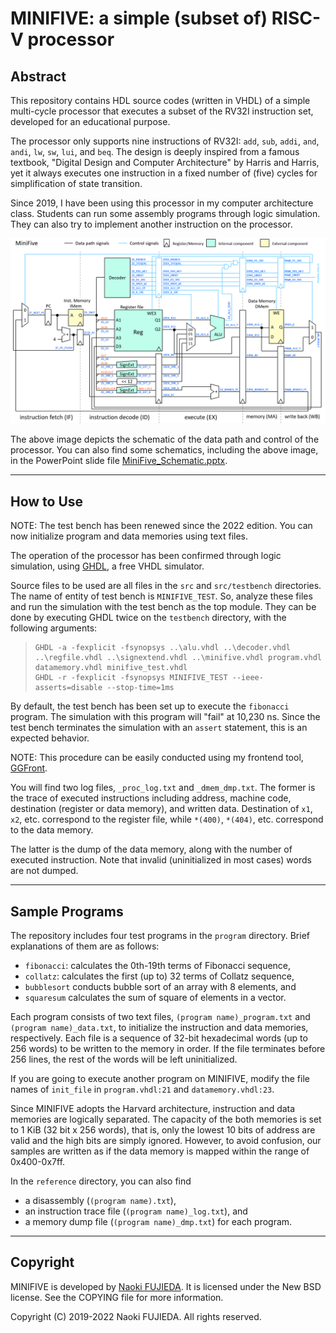 MINIFIVE: a simple (subset of) RISC-V processor
===============================================

Abstract
--------

This repository contains HDL source codes (written in VHDL) of a simple
multi-cycle processor that executes a subset of the RV32I instruction set,
developed for an educational purpose.

The processor only supports nine instructions of RV32I: `add`, `sub`,
`addi`, `and`, `andi`, `lw`, `sw`, `lui`, and `beq`. The design is deeply
inspired from a famous textbook, "Digital Design and Computer Architecture"
by Harris and Harris, yet it always executes one instruction in a fixed
number of (five) cycles for simplification of state transition.

Since 2019, I have been using this processor in my computer architecture
class. Students can run some assembly programs through logic simulation.
They can also try to implement another instruction on the processor.

![Schematic](MiniFive_Schematic.png)

The above image depicts the schematic of the data path and control of the
processor. You can also find some schematics, including the above image,
in the PowerPoint slide file
<a href="https://github.com/nfproc/MINIFIVE/blob/main/MiniFive_Schematic.pptx">MiniFive_Schematic.pptx</a>.

-----------------------------------------------------------------------

How to Use
----------

NOTE: The test bench has been renewed since the 2022 edition.
You can now initialize program and data memories using text files.

The operation of the processor has been confirmed through logic simulation,
using <a href="http://ghdl.free.fr/">GHDL</a>, a free VHDL simulator.

Source files to be used are all files in the `src` and `src/testbench`
directories. The name of entity of test bench is `MINIFIVE_TEST`.
So, analyze these files and run the simulation with the test bench as the
top module. They can be done by executing GHDL twice on the `testbench`
directory, with the following arguments:

>     GHDL -a -fexplicit -fsynopsys ..\alu.vhdl ..\decoder.vhdl ..\regfile.vhdl ..\signextend.vhdl ..\minifive.vhdl program.vhdl datamemory.vhdl minifive_test.vhdl
>     GHDL -r -fexplicit -fsynopsys MINIFIVE_TEST --ieee-asserts=disable --stop-time=1ms

By default, the test bench has been set up to execute the `fibonacci`
program. The simulation with this program will "fail" at 10,230 ns.
Since the test bench terminates the simulation with an `assert` statement,
this is an expected behavior.

NOTE: This procedure can be easily conducted using my frontend tool,
<a href="https://github.com/nfproc/GGFront">GGFront</a>.

You will find two log files, `_proc_log.txt` and `_dmem_dmp.txt`.
The former is the trace of executed instructions including address,
machine code, destination (register or data memory), and written data.
Destination of `x1`, `x2`, etc. correspond to the register file, while
`*(400)`, `*(404)`, etc. correspond to the data memory.

The latter is the dump of the data memory, along with the number of
executed instruction. Note that invalid (uninitialized in most cases)
words are not dumped.

-----------------------------------------------------------------------

Sample Programs
---------------

The repository includes four test programs in the `program` directory.
Brief explanations of them are as follows:

- `fibonacci`: calculates the 0th-19th terms of Fibonacci sequence,
- `collatz`: calculates the first (up to) 32 terms of Collatz sequence,
- `bubblesort` conducts bubble sort of an array with 8 elements, and
- `squaresum` calculates the sum of square of elements in a vector.

Each program consists of two text files, `(program name)_program.txt`
and `(program name)_data.txt`, to initialize the instruction and data
memories, respectively. Each file is a sequence of 32-bit hexadecimal
words (up to 256 words) to be written to the memory in order.
If the file terminates before 256 lines, the rest of the words will be
left uninitialized.

If you are going to execute another program on MINIFIVE, modify the file
names of `init_file` in `program.vhdl:21` and `datamemory.vhdl:23`.

Since MINIFIVE adopts the Harvard architecture, instruction and data
memories are logically separated. The capacity of the both memories is
set to 1 KiB (32 bit x 256 words), that is, only the lowest 10 bits of
address are valid and the high bits are simply ignored. However, to avoid
confusion, our samples are written as if the data memory is mapped within
the range of 0x400-0x7ff.

In the `reference` directory, you can also find
- a disassembly (`(program name).txt`),
- an instruction trace file (`(program name)_log.txt`), and
- a memory dump file (`(program name)_dmp.txt`)
for each program.

-----------------------------------------------------------------------

Copyright
---------

MINIFIVE is developed by <a href="https://aitech.ac.jp/~dslab/nf/index.en.html">Naoki FUJIEDA</a>.
It is licensed under the New BSD license.
See the COPYING file for more information.

Copyright (C) 2019-2022 Naoki FUJIEDA. All rights reserved.